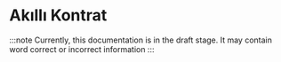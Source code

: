 # Akıllı Kontrat

:::note
Currently, this documentation is in the draft stage. It may contain word correct or incorrect information
:::
